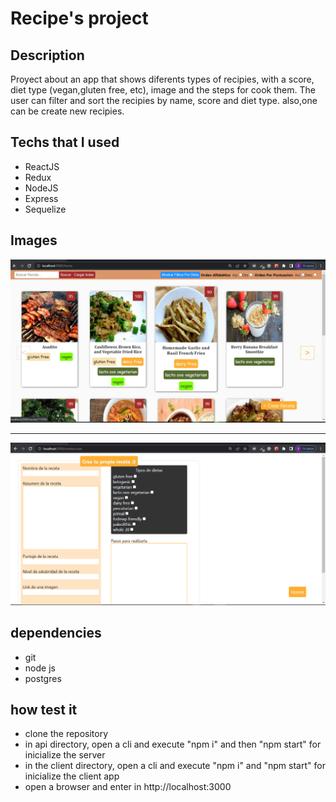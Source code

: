 # Recipe's project

## Description

Proyect about an app that shows diferents types of recipies, with a score, diet type (vegan,gluten free, etc),
image and the steps for cook them.
The user can filter and sort the recipies by name, score and diet type.
also,one can be create new recipies.

## Techs that I used

- ReactJS
- Redux
- NodeJS
- Express
- Sequelize

## Images

<img src="imgs/Food-App.png"/>

<hr />

<img src="imgs/Food-App2.png"/>

## dependencies
- git
- node js
- postgres

## how test it 

- clone the repository
- in api directory, open a cli and execute "npm i" and then "npm start" for inicialize the server
- in the client directory, open a cli and execute "npm i" and "npm start" for inicialize the client app
- open a browser and enter in http://localhost:3000
